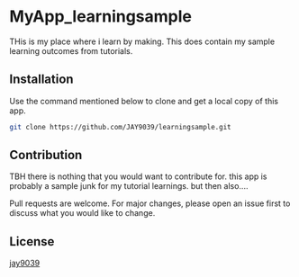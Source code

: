 # MyApp_learningsample

THis is my place where i learn by making.
This does contain my sample learning outcomes from tutorials.
## Installation

Use the command mentioned below to clone and get a local copy of this app.

```bash
git clone https://github.com/JAY9039/learningsample.git
```
## Contribution
TBH there is nothing that you would want to contribute for. this app is probably a sample junk for my tutorial learnings. but then also....

Pull requests are welcome. For major changes, please open an issue first to discuss what you would like to change.

## License
[jay9039](https://github.com/JAY9039)